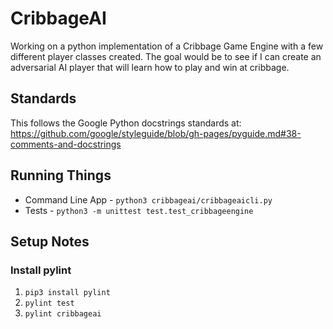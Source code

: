 # CribbageAI

Working on a python implementation of a Cribbage Game Engine with a few different
player classes created.  The goal would be to see if I can create an adversarial AI
player that will learn how to play and win at cribbage.

## Standards
This follows the Google Python docstrings standards at:
https://github.com/google/styleguide/blob/gh-pages/pyguide.md#38-comments-and-docstrings

## Running Things
  * Command Line App - `python3 cribbageai/cribbageaicli.py`
  * Tests - `python3 -m unittest test.test_cribbageengine`

## Setup Notes


### Install pylint
1. `pip3 install pylint`
2. `pylint test`
3. `pylint cribbageai`